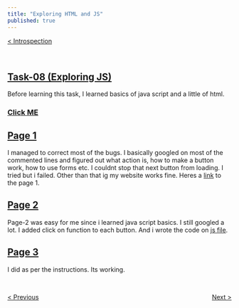 ```yaml
---
title: "Exploring HTML and JS"
published: true
---
```

<p style="text-align:left; color:white">
<a href="/AmfossPreveshan/2021/11/19/Amfoss/index.html" >< Introspection</a>
</p>
<br/>

## [Task-08 (Exploring JS)](https://github.com/Akshaj000/amfoss-tasks/tree/master/task-08)
Before learning this task, I learned basics of java script and a little of html.
### [Click ME](/Htmltask/page-2/form.html)
## [Page 1](/Htmltask/page-2/form.html)
I managed to correct most of the bugs. I basically googled on most of the commented lines and figured out what action is, how to make a button work, how to use forms etc. I couldnt stop that next button from loading. I tried but i failed. Other than that ig my website works fine. Heres a [link](/page-2/form.html) to the page 1.

## [Page 2](/Htmltask/page-3/index.html)
Page-2 was easy for me since i learned java script basics. I still googled a lot. I added click on function to each button. And i wrote the code on [js file](https://github.com/Akshaj000/amfoss-tasks/blob/master/task-08/page-2/js/index.js).

## [Page 3](/Htmltask/page-4/chart.html)

I did as per the instructions. Its working.


<br/>
<p style="text-align:left;">
<a href="/AmfossPreveshan/2021/09/29/webscrapping/index.html" >< Previous</a>
<span style="float:right;"><a href="/AmfossPreveshan/2021/11/04/blockchain/index.html" >Next ></a>
</span>
</p>
